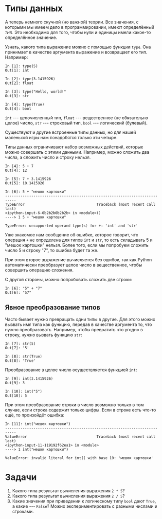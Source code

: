 # Типы данных

А теперь немного скучной (но важной) теории. Все значения, с которыми мы имеем дело в программировании, имеют
определённый _тип_. Это необходимо для того, чтобы нули и единицы имели какое-то определённое значение.

Узнать, какого типа выражение можно с помощью функции `type`. Она принимает в качестве аргумента выражение и возвращает его тип. Например:
```ipython
In [1]: type(5)
Out[1]: int

In [2]: type(3.1415926)
Out[2]: float

In [3]: type("Hello, world!"
Out[3]: str

In [4]: type(True)
Out[4]: bool
```

`int` --- целочисленный тип, `float` --- вещественное (не обязательно целое) число, `str` --- строковый тип, `bool` --- логический (булевый).

Существуют и другие встроенные типы данных, но для нашей маленькой игры нам понадобятся только эти четыре.

Типы данных ограничивают набор возможных действий, которые можно совершать с этими данными. Например, можно сложить два числа, а сложить число и строку нельзя.
```ipython
In [4]: 5 + 7
Out[4]: 12

In [5]: 7 + 3.1415926
Out[5]: 10.1415926

In [6]: 5 + "мешок картошки"
---------------------------------------------------------------------------
TypeError                                 Traceback (most recent call last)
<ipython-input-6-0b2b2b0b2b2b> in <module>()
----> 1 5 + "мешок картошки"

TypeError: unsupported operand type(s) for +: 'int' and 'str'
```
Уже знакомое нам сообщение об ошибке, которое говорит, что операция `+` не определена для типов `int` и `str`, то есть складывать 5 и "мешок картошки" нельзя.
Более того, если мы попробуем сложить число 5 и строку "7", то ошибка будет та же.

При этом второе выражение вычисляется без ошибок, так как Python автоматически преобразует целое число в вещественное, чтобы совершить операцию сложения.

С другой стороны, можно попробовать сложить две строки: 
```ipython
In [6]: "5" + "7"
Out[6]: "57"
```

## Явное преобразование типов
Часто бывает нужно превращать одни типы в другие. Для этого можно вызвать имя типа как функцию, передав в качестве аргумента то, что нужно преобразовать. Например, чтобы превратить что угодно в строку, нужно вызвать функцию `str`:

```ipython
In [7]: str(5)
Out[7]: '5'

In [8]: str(True)
Out[8]: 'True'
```

Преобразование в целое число осуществляется функцией `int`:
```ipython
In [9]: int(3.1415926)
Out[9]: 3

In [10]: int("5")
Out[10]: 5
```

При этом преобразование строки в число возможно только в том случае, если строка содержит только цифры. Если в строке есть что-то ещё, то произойдёт ошибка:
```ipython
In [11]: int("мешок картошки")
---------------------------------------------------------------------------
ValueError                                Traceback (most recent call last)
<ipython-input-11-119192f62ea1> in <module>
----> 1 int("мешок картошки")

ValueError: invalid literal for int() with base 10: 'мешок картошки'
```

# Задачи
1. Какого типа результат вычисления выражения `2 * 5`?
2. Какого типа результат вычисления выражения `2 / 5`?
3. Какие значения при приведении к логическому типу `bool` дают `True`, а какие --- `False`? Можно экспериментировать с разными числами и строками.